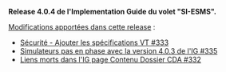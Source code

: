 **Release 4.0.4 de l'Implementation Guide du volet "SI-ESMS".**

[Modifications apportées dans cette release](https://github.com/ansforge/IG-fhir-medicosocial-suivi-decisions-orientation/milestone/11?closed=1) :

* [Sécurité - Ajouter les spécifications VT #333](https://github.com/ansforge/IG-fhir-medicosocial-suivi-decisions-orientation/pull/333)
* [Simulateurs pas en phase avec la version 4.0.3 de l'IG #335](https://github.com/ansforge/IG-fhir-medicosocial-suivi-decisions-orientation/pull/335)
* [Liens morts dans l'IG page Contenu Dossier CDA #332](https://github.com/ansforge/IG-fhir-medicosocial-suivi-decisions-orientation/pull/332)